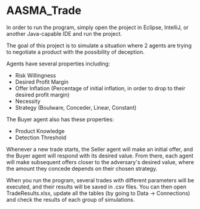 # AASMA_Trade

In order to run the program, simply open the project in Eclipse, IntelliJ, or another Java-capable IDE and run the project.

The goal of this project is to simulate a situation where 2 agents are trying to negotiate a product with the possibility of deception.

Agents have several properties including:

- Risk Willingness
- Desired Profit Margin
- Offer Inflation (Percentage of initial inflation, in order to drop to their desired profit margin)
- Necessity
- Strategy (Boulware, Conceder, Linear, Constant)

The Buyer agent also has these properties:

- Product Knowledge
- Detection Threshold

Whenever a new trade starts, the Seller agent will make an initial offer, and the Buyer agent will respond with its desired value.
From there, each agent will make subsequent offers closer to the adversary's desired value, where the amount they concede depends on their
chosen strategy.

When you run the program, several trades with different parameters will be executed, and their results will be saved in .csv files.
You can then open TradeResults.xlsx, update all the tables (by going to Data -> Connections) and check the results of each group of simulations.